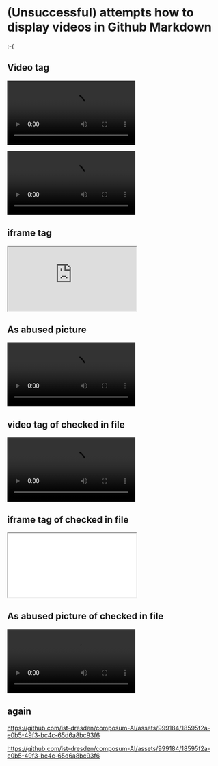 # (Unsuccessful) attempts how to display videos in Github Markdown

:-(

## Video tag

<video src="https://github.com/ist-dresden/composum-AI/assets/999184/18595f2a-e0b5-49f3-bc4c-65d6a8bc93f6" controls autoplay style="max-width: 730px;">
[Quick demonstration of Composum AI features](../featurespecs/figures/ComposumAIinPagesQuickDemo.mp4)
</video>

<video src="https://www.composum.com/assets/ai/video/QuickDemo.mp4" controls autoplay></video>

## iframe tag

<iframe src="https://www.composum.com/assets/ai/video/QuickDemo.mp4"></iframe>

## As abused picture

![Video](https://www.composum.com/assets/ai/video/QuickDemo.mp4)

## video tag of checked in file

<video src="../featurespecs/figures/ComposumAIinPagesQuickDemo.mp4" controls autoplay>
[Quick demonstration of Composum AI features](../featurespecs/figures/ComposumAIinPagesQuickDemo.mp4)
</video>

## iframe tag of checked in file

<iframe src="../featurespecs/figures/ComposumAIinPagesQuickDemo.mp4"></iframe>

## As abused picture of checked in file

![Video](../featurespecs/figures/ComposumAIinPagesQuickDemo.mp4)

## again

https://github.com/ist-dresden/composum-AI/assets/999184/18595f2a-e0b5-49f3-bc4c-65d6a8bc93f6

https://github.com/ist-dresden/composum-AI/assets/999184/18595f2a-e0b5-49f3-bc4c-65d6a8bc93f6
